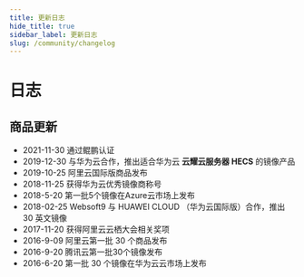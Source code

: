 ```yaml
---
title: 更新日志
hide_title: true
sidebar_label: 更新日志
slug: /community/changelog
---
```


# 日志


## 商品更新

* 2021-11-30 通过鲲鹏认证
* 2019-12-30 与华为云合作，推出适合华为云 **云耀云服务器 HECS** 的镜像产品
* 2019-10-25 阿里云国际版商品发布
* 2018-11-25 获得华为云优秀镜像商称号
* 2018-5-20 第一批5个镜像在Azure云市场上发布
* 2018-02-25 Websoft9 与 HUAWEI CLOUD （华为云国际版）合作，推出 30 英文镜像
* 2017-11-20 获得阿里云云栖大会相关奖项
* 2016-9-09 阿里云第一批 30 个商品发布
* 2016-9-20 腾讯云第一批30个镜像发布
* 2016-6-20 第一批 30 个镜像在华为云云市场上发布